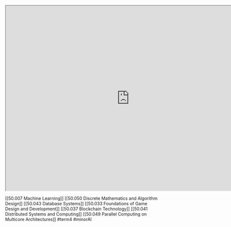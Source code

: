 
<iframe src="https://istd.sutd.edu.sg/undergraduate/courses/50004-algorithms" width="800" height="600">
</iframe>

[[50.007 Machine Learning]]
[[50.050 Discrete Mathematics and Algorithm Design]]
[[50.043 Database Systems]]
[[50.033 Foundations of Game Design and Development]]
[[50.037 Blockchain Technology]]
[[50.041 Distributed Systems and Computing]]
[[50.049 Parallel Computing on Multicore Architectures]]
#term4 
#minorAI
